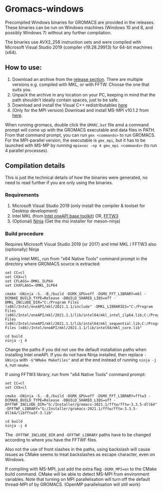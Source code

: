 # Gromacs-windows
Precompiled Windows binaries for GROMACS are provided in the releases. These binaries can be run on Windows machines (Windows 10 and 8, and possibly Windows 7) without any further compilation.

The binaries use AVX2_256 instruction sets and were compiled with Microsoft Visual Studio 2019 (compiler v19.28.29913) for 64-bit machines (x64).

## How to use:
1) Download an archive from the [release section](https://github.com/ShoubhikRaj/gromacs-windows/releases). There are multiple versions e.g. compiled with MKL, or with FFTW. Choose the one that suits you.
2) Unpack the archive in any location on your PC, keeping in mind that the path shouldn't ideally contain spaces, just to be safe.
3) Download and install the Visual C++ redistributables [here](https://support.microsoft.com/en-us/topic/the-latest-supported-visual-c-downloads-2647da03-1eea-4433-9aff-95f26a218cc0)
4) (Only for the MPI version) Download and install MS-MPI v10.1.2 from [here](https://www.microsoft.com/en-us/download/details.aspx?id=100593).

When running gromacs, double click the `GMXRC.bat` file amd a command prompt will come up with the GROMACS executable and data files in PATH. From that command prompt, you can run `gmx <commands>` to run GROMACS. For the MPI-parallel version, the executable is `gmx_mpi`, but it has to be launched with MS-MP by running `mpiexec -np 4 gmx_mpi <commands>` (to run 4 parallel processes).

## Compilation details

This is just the technical details of how the binaries were generated, no need to read further if you are only using the binaries.

### Requirements

1. Microsoft Visual Studio 2019 (only install the compiler & toolset for Desktop development)
2. Intel MKL (from [Intel oneAPI base toolkit](https://software.intel.com/content/www/us/en/develop/tools/oneapi/base-toolkit/download.html)) OR, [FFTW3](http://www.fftw.org/download.html)
3. (Optional) [Ninja](https://mesonbuild.com/Getting-meson.html) (Get the msi installer for meson-ninja)

### Build procedure

Requires Microsoft Visual Studio 2019 (or 2017) and Intel MKL / FFTW3 also (optionally) Ninja

If using Intel MKL, run from "x64 Native Tools" command prompt in the directory where GROMACS source is extracted:

```
set CC=cl
set CXX=cl
set CFLAGS=-DMKL_ILP64
set CXXFLAGS=-DMKL_ILP64

cmake -GNinja -S. -B./build -DGMX_GPU=off -DGMX_FFT_LIBRARY=mkl -DCMAKE_BUILD_TYPE=Release -DBUILD_SHARED_LIBS=off -DMKL_INCLUDE_DIR="C:/Program Files (x86)/Intel/oneAPI/mkl/2021.1.1/include" -DMKL_LIBRARIES="C:/Program Files (x86)/Intel/oneAPI/mkl/2021.1.1/lib/intel64/mkl_intel_ilp64.lib;C:/Program Files (x86)/Intel/oneAPI/mkl/2021.1.1/lib/intel64/mkl_sequential.lib;C:/Program Files (x86)/Intel/oneAPI/mkl/2021.1.1/lib/intel64/mkl_core.lib"

cd build
ninja -j 4
```
Change the paths if you did not use the default installation paths when installing Intel oneAPI. If you do not have Ninja installed, then replace `-GNinja` with `-G"NMake Makefiles"` and at the end instead of running `ninja -j 4`, run `nmake`.

If using FFTW3 library, run from "x64 Native Tools" command prompt:
```
set CC=cl
set CXX=cl

cmake -GNinja -S. -B./build -DGMX_GPU=off -DGMX_FFT_LIBRARY=fftw3 -DCMAKE_BUILD_TYPE=Release -DBUILD_SHARED_LIBS=off -DFFTWF_INCLUDE_DIR="G:/Installer/gromacs-2021.1/fftw/fftw-3.3.5-dll64" -DFFTWF_LIBRARY="G:/Installer/gromacs-2021.1/fftw/fftw-3.3.5-dll64/libfftw3f-3.lib"

cd build
ninja -j 4
```
The `-DFFTWF_INCLUDE_DIR` and `-DFFTWF_LIBRARY` paths have to be changed according to where you have the FFTWF files.

Also not the use of front slashes in the paths, using backslash will cause issues as CMake seems to treat backslashes as escape character, even on Windows.

If compiling with MS-MPI, just add the extra flag `-DGMX_MPI=on` to the CMake build command. CMake will be able to detect MS-MPI from environment variables. Note that turning on MPI parallelisation will turn off the default thread-MPI of by GROMACS. (OpenMP parallelisation will still work)
